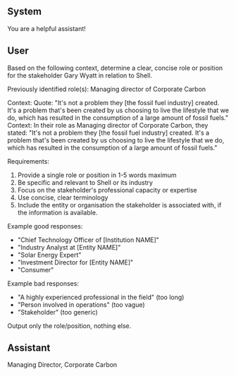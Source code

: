 ## System

You are a helpful assistant!

## User


Based on the following context, determine a clear, concise role or position for the stakeholder Gary Wyatt in relation to Shell.

Previously identified role(s): Managing director of Corporate Carbon

Context:
Quote: "It's not a problem they [the fossil fuel industry] created. It's a problem that's been created by us choosing to live the lifestyle that we do, which has resulted in the consumption of a large amount of fossil fuels."
Context: In their role as Managing director of Corporate Carbon, they stated: "It's not a problem they [the fossil fuel industry] created. It's a problem that's been created by us choosing to live the lifestyle that we do, which has resulted in the consumption of a large amount of fossil fuels."

Requirements:
1. Provide a single role or position in 1-5 words maximum
2. Be specific and relevant to Shell or its industry
3. Focus on the stakeholder's professional capacity or expertise
4. Use concise, clear terminology
5. Include the entity or organisation the stakeholder is associated with, if the information is available.

Example good responses:
- "Chief Technology Officer of [Institution NAME]"
- "Industry Analyst at [Entity NAME]"
- "Solar Energy Expert"
- "Investment Director for [Entity NAME]"
- "Consumer"

Example bad responses:
- "A highly experienced professional in the field" (too long)
- "Person involved in operations" (too vague)
- "Stakeholder" (too generic)

Output only the role/position, nothing else.


## Assistant

Managing Director, Corporate Carbon

